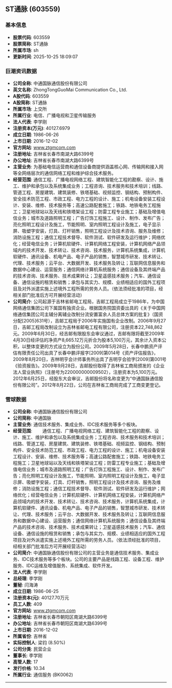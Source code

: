 ## ST通脉 (603559)

### 基本信息

- **股票代码**: 603559
- **股票简称**: ST通脉
- **所属市场**: sh
- **更新时间**: 2025-10-25 18:09:07

### 巨潮资讯数据

- **公司全称**: 中通国脉通信股份有限公司
- **英文名称**: ZhongTongGuoMai Communication Co., Ltd.
- **A股代码**: 603559
- **A股简称**: ST通脉
- **所属市场**: 上交所
- **所属行业**: 电信、广播电视和卫星传输服务
- **法人代表**: 李学刚
- **注册资本(万元)**: 40127.6979
- **成立日期**: 1986-06-26
- **上市日期**: 2016-12-02
- **官方网站**: www.ztgmcom.com
- **注册地址**: 吉林省长春市南湖大路6399号
- **办公地址**: 吉林省长春市南湖大路6399号
- **主营业务**: 为基础电信运营商和通信设备商提供涵盖核心网、传输网和接入网等全网络层次的通信网络工程和维护综合技术服务。
- **经营范围**: 通信工程、广播电视网络工程、建筑智能化工程的勘察、设计、施工、维护和承包以及系统集成业务；工程咨询、技术服务和技术培训；线路、管道工程、房屋建筑、建筑装修、铁塔基础、视频监控、钢结构、预制构件、安全技术防范工程、市政工程、电力工程的设计、施工；机电设备安装工程设计、安装、维修、技术服务等；高速公路配套施工；铁路、地铁电务工程施工；卫星地球站以及天线和铁塔架设工程；防雷工程专业施工；基础及增值电信业务；城市及道路照明工程；广告灯饰工程施工、设计、制作、发布广告；亮化照明工程设计及施工，节能照明、室内照明工程设计及施工，电子显示屏、吸塑字安装，灯具、灯杆销售，照明工程设计及技术咨询、服务及维修；消防设施工程；通信工程技术督导、软件测试、软件研发及运行维护；网络优化；经营电信业务；计算机软硬件、计算机网络工程安装，计算机网络产品领域内的技术开发、技术转让、技术咨询、技术服务，计算机系统集成，计算机软硬件、通讯设备、机电产品、电子产品的销售，智慧城市研发、技术转让、代理、技术服务；云平台、大数据开发、技术服务及转让；互联网信息服务和数据中心建设、运营服务；通信网络计算机系统服务；通信设备及其终端产品的技术咨询、技术服务、技术成果转让；卫星遥感技术服务；汽车、通信设备、通信设施的租赁和销售；承包与其实力、规模、业绩相适应的国外工程项目及对外派遣实施上述境外工程所需的劳务人员。（依法须经批准的项目，经相关部门批准后方可开展经营活动）
- **公司简介**: 公司起源于吉林省邮电工程局，吉邮工程局成立于1986年，为中国网络通信集团公司下属国有独资企业。根据国务院国资委出具的《关于中国网络通信集团公司主辅分离辅业改制分流安置富余人员总体方案的批复》（国资分配[2005]631号），吉邮工程局于2006年实施国有企业改制。2006年9月27日，吉邮工程局改制设立为吉林省邮电工程有限公司，注册资本22,748,862元。2009年6月30日，经吉邮有限股东会审议通过，吉邮有限将截至2009年4月30日经评估的净资产8,665.12万元折合为股本5,100万元，其余计入资本公积，以整体变更的方式设立为股份公司。2009年5月28日，长春中鹏资产评估有限责任公司出具了长春中鹏评报字[2009]第014号《资产评估报告》，2009年8月20日，吉林明亨会计师事务所出具了吉明亨会验字[2009]第001号《验资报告》。2009年9月28日，吉邮股份取得了吉林省工商局颁发的《企业法人营业执照》（注册号为220000000009502），注册资本为5,100万元。2012年6月25日，经股东大会审议，吉邮股份将名称变更为“中通国脉通信股份有限公司”。2012年8月22日，公司在吉林省工商局完成了工商变更登记。

### 雪球数据

- **公司全称**: 中通国脉通信股份有限公司
- **公司简称**: 中通国脉
- **主营业务**: 通信技术服务、集成业务、IDC技术服务等多个板块。
- **经营范围**: 　　通信工程、广播电视网络工程、建筑智能化工程的勘察、设计、施工、维护和承包以及系统集成业务；工程咨询、技术服务和技术培训；线路、管道工程、房屋建筑、建筑装修、铁塔基础、视频监控、钢结构、预制构件、安全技术防范工程、市政工程、电力工程的设计、施工；机电设备安装工程设计、安装、维修、技术服务等；高速公路配套施工；铁路、地铁电务工程施工；卫星地球站以及天线和铁塔架设工程；防雷工程专业施工；基础及增值电信业务；城市及道路照明工程；广告灯饰工程施工、设计、制作、发布广告；亮化照明工程设计及施工，节能照明、室内照明工程设计及施工，电子显示屏、吸塑字安装，灯具、灯杆销售，照明工程设计及技术咨询、服务及维修；消防设施工程；通信工程技术督导、软件测试、软件研发及运行维护；网络优化；经营电信业务；计算机软硬件、计算机网络工程安装，计算机网络产品领域内的技术开发、技术转让、技术咨询、技术服务，计算机系统集成，计算机软硬件、通讯设备、机电产品、电子产品的销售，智慧城市研发、技术转让、代理、技术服务；云平台、大数据开发、技术服务及转让；互联网信息服务和数据中心建设、运营服务；通信网络计算机系统服务；通信设备及其终端产品的技术咨询、技术服务、技术成果转让；卫星遥感技术服务；汽车、通信设备、通信设施的租赁和销售；承包与其实力、规模、业绩相适应的国外工程项目及对外派遣实施上述境外工程所需的劳务人员。（依法须经批准的项目，经相关部门批准后方可开展经营活动）
- **公司简介**: 中通国脉通信股份有限公司的主营业务是通信技术服务、集成业务、IDC技术服务等多个板块。公司的主要产品是线路工程、设备工程、维护服务、IDC运维及增值服务、系统集成、软件开发。
- **法人代表**: 李学刚
- **总经理**: 李学刚
- **董秘**: 闫海涛
- **成立日期**: 1986-06-25
- **注册资本(元)**: 40127.70万元
- **员工人数**: 409
- **官方网站**: www.ztgmcom.com
- **注册地址**: 吉林省长春市朝阳区南湖大路6399号
- **办公地址**: 吉林省长春市朝阳区南湖大路6399号
- **上市日期**: 2016-12-02
- **所属省份**: 吉林省
- **实际控制人**: 梁钧 (8.50%)
- **公司分类**: 民营企业
- **董事长**: 李学刚
- **高管人数**: 17
- **发行价格**: 10.34
- **所属行业**: 通信服务 (BK0062)

---